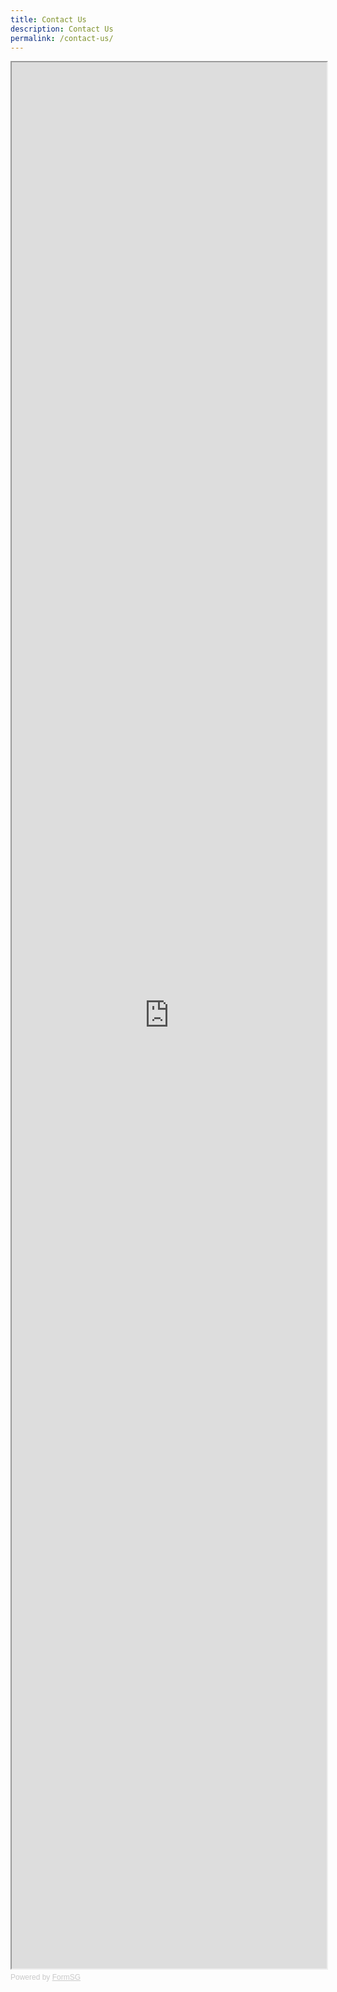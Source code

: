 ```yaml
---
title: Contact Us
description: Contact Us
permalink: /contact-us/
---
```

<!-- Change the width and height values to suit you best -->
<iframe id="iframe" src="https://form.gov.sg/5ef98f7304a6cd001191849e" style="width:100%;height:3050px"></iframe>

<div style="font-family:Sans-Serif;font-size:12px;color:#999;opacity:0.5;padding-top:5px">Powered by <a href="https://form.gov.sg" style="color: #999">FormSG</a></div>